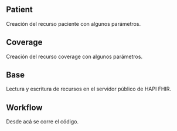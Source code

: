 ## Patient
Creación del recurso paciente con algunos parámetros.

## Coverage
Creación del recurso coverage con algunos parámetros.

## Base 
Lectura y escritura de recursos en el servidor público de HAPI FHIR. 

## Workflow
Desde acá se corre el código. 

